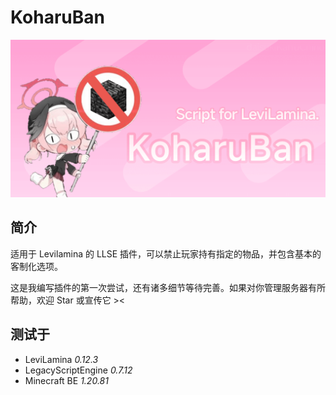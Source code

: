 # KoharuBan

<img src="./logo.png" alt="BANNER" width="512" />

## 简介

适用于 Levilamina 的 LLSE 插件，可以禁止玩家持有指定的物品，并包含基本的客制化选项。

这是我编写插件的第一次尝试，还有诸多细节等待完善。如果对你管理服务器有所帮助，欢迎 Star 或宣传它 ><

## 测试于

- LeviLamina *0.12.3*
- LegacyScriptEngine *0.7.12*
- Minecraft BE *1.20.81*
